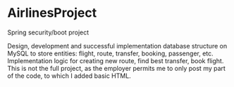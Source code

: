 # AirlinesProject
Spring security/boot project

Design, development and successful implementation database structure on MySQL to store entities: flight, route, transfer, booking, passenger, etc. Implementation logic for creating new route, find best transfer, book flight.
This is not the full project, as the employer permits me to only post my part of the code, to which I added basic HTML.
